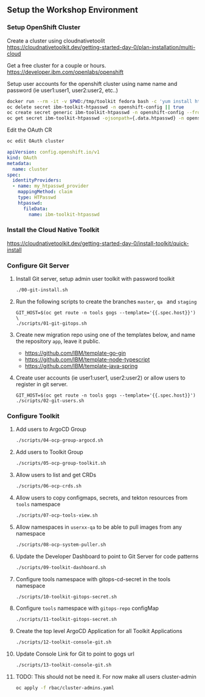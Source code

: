 ## Setup the Workshop Environment

### Setup OpenShift Cluster

Create a cluster using cloudnativetoolit
https://cloudnativetoolkit.dev/getting-started-day-0/plan-installation/multi-cloud

Get a free cluster for a couple or hours.
https://developer.ibm.com/openlabs/openshift

Setup user accounts for the openshift cluster using name name and password (ie user1:user1, user2:user2, etc..)

```bash
docker run --rm -it -v $PWD:/tmp/toolkit fedora bash -c 'yum install httpd-tools -y; /tmp/toolkit/scripts/03-ocp-users.sh'
oc delete secret ibm-toolkit-htpasswd -n openshift-config || true
oc create secret generic ibm-toolkit-htpasswd -n openshift-config --from-file=htpasswd=local/users.htpasswd
oc get secret ibm-toolkit-htpasswd -ojsonpath={.data.htpasswd} -n openshift-config | base64 -d

```
Edit the OAuth CR
```bash
oc edit OAuth cluster
```
```yaml
apiVersion: config.openshift.io/v1
kind: OAuth
metadata:
  name: cluster
spec:
  identityProviders:
  - name: my_htpasswd_provider
    mappingMethod: claim
    type: HTPasswd
    htpasswd:
      fileData:
        name: ibm-toolkit-htpasswd
```



### Install the Cloud Native Toolkit

https://cloudnativetoolkit.dev/getting-started-day-0/install-toolkit/quick-install


### Configure Git Server

1. Install Git server, setup admin user toolkit with password toolkit
    ```bash
    ./00-git-install.sh
    ```
1. Run the following scripts to create the branches `master`, `qa ` and `staging`
    ```
    GIT_HOST=$(oc get route -n tools gogs --template='{{.spec.host}}') \
    ./scripts/01-git-gitops.sh
    ```
1. Create new migration repo using one of the templates below, and  name the repository `app`, leave it public.
    - https://github.com/IBM/template-go-gin
    - https://github.com/IBM/template-node-typescript
    - https://github.com/IBM/template-java-spring

1. Create user accounts (ie user1:user1, user2:user2) or allow users to register in git server.
    ```
    GIT_HOST=$(oc get route -n tools gogs --template='{{.spec.host}}') ./scripts/02-git-users.sh
    ```

### Configure Toolkit

1. Add users to ArgoCD Group
    ```bash
    ./scripts/04-ocp-group-argocd.sh
    ```
1. Add users to Toolkit Group
    ```bash
    ./scripts/05-ocp-group-toolkit.sh
    ```
1. Allow users to list and get CRDs
    ```bash
    ./scripts/06-ocp-crds.sh
    ```
1. Allow users to copy configmaps, secrets, and tekton resources from `tools` namespace
   ```bash
   ./scripts/07-ocp-tools-view.sh
   ```
1. Allow namespaces in `userxx-qa` to be able to pull images from any namespace
    ```bash
    ./scripts/08-ocp-system-puller.sh
    ```
1. Update the Developer Dashboard to point to Git Server for code patterns
    ```bash
    ./scripts/09-toolkit-dashboard.sh
    ```
1. Configure tools namespace with gitops-cd-secret in the tools namespace
    ```bash
    ./scripts/10-toolkit-gitops-secret.sh
    ```
1. Configure `tools` namespace with `gitops-repo` configMap
    ```bash
    ./scripts/11-toolkit-gitops-secret.sh
    ```
1. Create the top level ArgoCD Application for all Toolkit Applications
    ```bash
    ./scripts/12-toolkit-console-git.sh
    ```
1. Update Console Link for Git to point to gogs url
    ```bash
    ./scripts/13-toolkit-console-git.sh
    ```
1. TODO: This should not be need it. For now make all users cluster-admin
   ```bash
   oc apply -f rbac/cluster-admins.yaml
   ```
